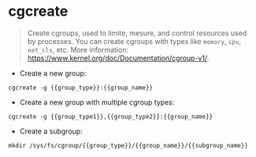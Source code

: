 # cgcreate

> Create cgroups, used to limite, mesure, and control resources used by processes.
> You can create cgroups with types like `memory`, `cpu`, `net_cls`, etc.
> More information: <https://www.kernel.org/doc/Documentation/cgroup-v1/>.
- Create a new group:

`cgcreate -g {{group_type}}:{{group_name}}`

- Create a new group with multiple cgroup types:

`cgcreate -g {{group_type1}},{{group_type2}}:{{group_name}}`

- Create a subgroup:

`mkdir /sys/fs/cgroup/{{group_type}}/{{group_name}}/{{subgroup_name}}`
